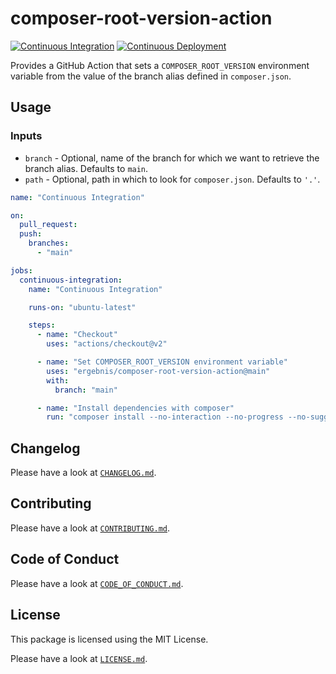 # composer-root-version-action

[![Continuous Integration](https://github.com/ergebnis/composer-root-version-action/workflows/Continuous%20Integration/badge.svg)](https://github.com/ergebnis/composer-root-version-action/actions)
[![Continuous Deployment](https://github.com/ergebnis/composer-root-version-action/workflows/Continuous%20Deployment/badge.svg)](https://github.com/ergebnis/composer-root-version-action/actions)

Provides a GitHub Action that sets a `COMPOSER_ROOT_VERSION` environment variable from the value of the branch alias defined in `composer.json`.

## Usage

### Inputs

* `branch` - Optional, name of the branch for which we want to retrieve the branch alias. Defaults to `main`.
* `path` - Optional, path in which to look for `composer.json`. Defaults to `'.'`.


```yaml
name: "Continuous Integration"

on:
  pull_request:
  push:
    branches:
      - "main"

jobs:
  continuous-integration:
    name: "Continuous Integration"

    runs-on: "ubuntu-latest"

    steps:
      - name: "Checkout"
        uses: "actions/checkout@v2"

      - name: "Set COMPOSER_ROOT_VERSION environment variable"
        uses: "ergebnis/composer-root-version-action@main"
        with:
          branch: "main"

      - name: "Install dependencies with composer"
        run: "composer install --no-interaction --no-progress --no-suggest"
```

## Changelog

Please have a look at [`CHANGELOG.md`](CHANGELOG.md).

## Contributing

Please have a look at [`CONTRIBUTING.md`](.github/CONTRIBUTING.md).

## Code of Conduct

Please have a look at [`CODE_OF_CONDUCT.md`](https://github.com/ergebnis/.github/blob/main/CODE_OF_CONDUCT.md).

## License

This package is licensed using the MIT License.

Please have a look at [`LICENSE.md`](LICENSE.md).
